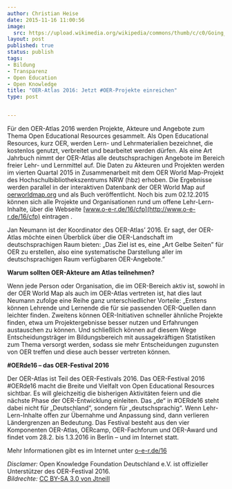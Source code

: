 ```yaml
---
author: Christian Heise
date: 2015-11-16 11:00:56
image:
  src: https://upload.wikimedia.org/wikipedia/commons/thumb/c/c0/Going_open_%28education%29_-_Cover_page.jpg/1024px-Going_open_%28education%29_-_Cover_page.jpg
layout: post
published: true
status: publish
tags:
- Bildung
- Transparenz
- Open Education
- Open Knowledge
title: "OER-Atlas 2016: Jetzt #OER-Projekte einreichen"
type: post


---
```

Für den OER-Atlas 2016 werden Projekte, Akteure und Angebote zum Thema Open Educational Resources gesammelt. Als Open Educational Resources, kurz OER, werden Lern- und Lehrmaterialien bezeichnet, die kostenlos genutzt, verbreitet und bearbeitet werden dürfen. Als eine Art Jahrbuch nimmt der OER-Atlas alle deutschsprachigen Angebote im Bereich freier Lehr- und Lernmittel auf. Die Daten zu Akteuren und Projekten werden im vierten Quartal 2015 in Zusammenarbeit mit dem OER World Map-Projekt des Hochschulbibliothekszentrums NRW (hbz) erhoben. Die Ergebnisse werden parallel in der interaktiven Datenbank der OER World Map auf [oerworldmap.org](oerworldmap.org) und als Buch veröffentlicht. Noch bis zum 02.12.2015 können sich alle Projekte und Organisationen rund um offene Lehr-Lern-Inhalte, über die Webseite [www.o-e-r.de/16/cfp](http://www.o-e-r.de/16/cfp) eintragen .

Jan Neumann ist der Koordinator des OER-Atlas’ 2016. Er sagt, der OER-Atlas möchte einen Überblick über die OER-Landschaft im deutschsprachigen Raum bieten: „Das Ziel ist es, eine „Art Gelbe Seiten” für OER zu erstellen, also eine systematische Darstellung aller im deutschsprachigen Raum verfügbaren OER-Angebote.”

<strong>Warum sollten OER-Akteure am Atlas teilnehmen?</strong>

Wenn jede Person oder Organisation, die im OER-Bereich aktiv ist, sowohl in der OER World Map als auch im OER-Atlas vertreten ist, hat dies laut Neumann zufolge eine Reihe ganz unterschiedlicher Vorteile: „Erstens können Lehrende und Lernende die für sie passenden OER-Quellen dann leichter finden. Zweitens können OER-Initiativen schneller ähnliche Projekte finden, etwa um Projektergebnisse besser nutzen und Erfahrungen austauschen zu können. Und schließlich können auf diesem Wege Entscheidungsträger im Bildungsbereich mit aussagekräftigen Statistiken zum Thema versorgt werden, sodass sie mehr Entscheidungen zugunsten von OER treffen und diese auch besser vertreten können.

<strong>#OERde16 – das OER-Festival 2016</strong>

Der OER-Atlas ist Teil des OER-Festivals 2016. Das OER-Festival 2016 #OERde16 macht die Breite und Vielfalt von Open Educational Resources sichtbar. Es will gleichzeitig die bisherigen Aktivitäten feiern und die nächste Phase der OER-Entwicklung einleiten. Das „de“ in #OERde16 steht dabei nicht für „Deutschland“, sondern für „deutschsprachig“. Wenn Lehr-Lern-Inhalte offen zur Übernahme und Anpassung sind, dann verlieren Ländergrenzen an Bedeutung.
Das Festival besteht aus den vier Komponenten OER-Atlas, OERcamp, OER-Fachforum und OER-Award und findet vom 28.2. bis 1.3.2016 in Berlin – und im Internet statt.

Mehr Informationen gibt es im Internet unter [o-e-r.de/16](http://o-e-r.de/16/)

<em>Disclamer:</em> Open Knowledge Foundation Deutschland e.V. ist offizieller Unterstützer des OER-Festival 2016. <br><em>Bildrechte:</em> [CC BY-SA 3.0 von Jtneill](https://commons.wikimedia.org/wiki/User:Jtneill)
